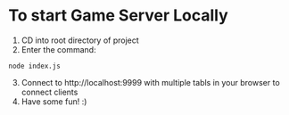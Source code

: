 # To start Game Server Locally
1. CD into root directory of project
2. Enter the command:
```
node index.js
```
3. Connect to http://localhost:9999 with multiple tabls in your browser to connect clients
4. Have some fun! :)

